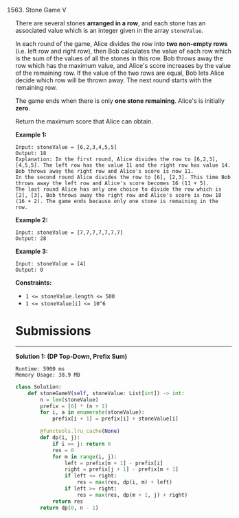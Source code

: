 1563. Stone Game V

There are several stones **arranged in a row**, and each stone has an associated value which is an integer given in the array `stoneValue`.

In each round of the game, Alice divides the row into **two non-empty rows** (i.e. left row and right row), then Bob calculates the value of each row which is the sum of the values of all the stones in this row. Bob throws away the row which has the maximum value, and Alice's score increases by the value of the remaining row. If the value of the two rows are equal, Bob lets Alice decide which row will be thrown away. The next round starts with the remaining row.

The game ends when there is only **one stone remaining**. Alice's is initially **zero**.

Return the maximum score that Alice can obtain.

 

**Example 1:**
```
Input: stoneValue = [6,2,3,4,5,5]
Output: 18
Explanation: In the first round, Alice divides the row to [6,2,3], [4,5,5]. The left row has the value 11 and the right row has value 14. Bob throws away the right row and Alice's score is now 11.
In the second round Alice divides the row to [6], [2,3]. This time Bob throws away the left row and Alice's score becomes 16 (11 + 5).
The last round Alice has only one choice to divide the row which is [2], [3]. Bob throws away the right row and Alice's score is now 18 (16 + 2). The game ends because only one stone is remaining in the row.
```

**Example 2:**
```
Input: stoneValue = [7,7,7,7,7,7,7]
Output: 28
```

**Example 3:**
```
Input: stoneValue = [4]
Output: 0
```

**Constraints:**

* `1 <= stoneValue.length <= 500`
* `1 <= stoneValue[i] <= 10^6`

# Submissions
---
**Solution 1: (DP Top-Down, Prefix Sum)**
```
Runtime: 5900 ms
Memory Usage: 38.9 MB
```
```python
class Solution:
    def stoneGameV(self, stoneValue: List[int]) -> int:
        n = len(stoneValue)
        prefix = [0] * (n + 1)
        for i, a in enumerate(stoneValue):
            prefix[i + 1] = prefix[i] + stoneValue[i]

        @functools.lru_cache(None)
        def dp(i, j):
            if i == j: return 0
            res = 0
            for m in range(i, j):
                left = prefix[m + 1] - prefix[i]
                right = prefix[j + 1] - prefix[m + 1]
                if left <= right:
                    res = max(res, dp(i, m) + left)
                if left >= right:
                    res = max(res, dp(m + 1, j) + right)
            return res
        return dp(0, n - 1)
```